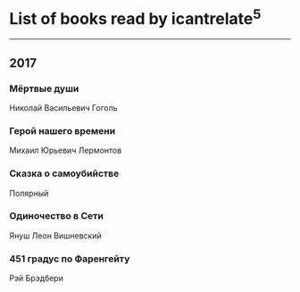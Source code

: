 # List of books read by icantrelate<sup>5</sup>
---

## 2017

### Мёртвые души
Николай Васильевич Гоголь


### Герой нашего времени
Михаил Юрьевич Лермонтов


### Сказка о самоубийстве
Полярный


### Одиночество в Сети
Януш Леон Вишневский


### 451 градус по Фаренгейту
Рэй Брэдбери



